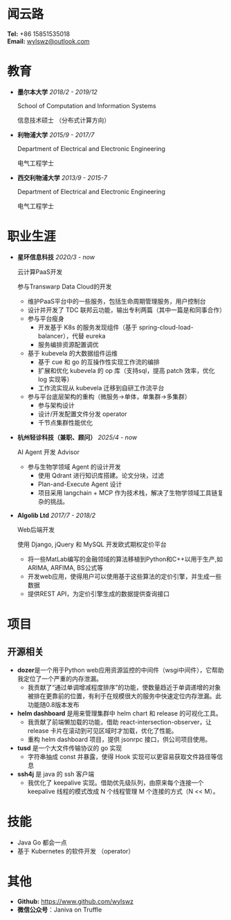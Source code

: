 <!-- font: frutiger -->

# 闻云路
**Tel:** +86 15851535018   
**Email:** wylswz@outlook.com

# 教育
- **墨尔本大学**
    *2018/2 - 2019/12*

    School of Computation and Information Systems

    信息技术硕士 （分布式计算方向）

- **利物浦大学**
    *2015/9 - 2017/7*

    Department of Electrical and Electronic Engineering

    电气工程学士


- **西交利物浦大学**
    *2013/9 - 2015-7*

    Department of Electrical and Electronic Engineering

    电气工程学士

# 职业生涯

- **星环信息科技** *2020/3 - now*

  云计算PaaS开发

  参与Transwarp Data Cloud的开发

  - 维护PaaS平台中的一些服务，包括生命周期管理服务，用户控制台
  - 设计并开发了 TDC 联邦云功能，输出专利两篇（其中一篇是和同事合作）
  - 参与平台瘦身
    - 开发基于 K8s 的服务发现组件（基于 spring-cloud-load-balancer），代替 eureka
    - 服务编排资源配置调优
  - 基于 kubevela 的大数据组件运维
    - 基于 cue 和 go 的互操作性实现工作流的编排
    - 扩展和优化 kubevela 的 op 库（支持sql，提高 patch 效率，优化 log 实现等）
    - 工作流实现从 kubevela 迁移到自研工作流平台
  - 参与平台底层架构的重构（微服务->单体，单集群->多集群）
    - 参与架构设计
    - 设计/开发配置文件分发 operator
    - 千节点集群性能优化

- **杭州轻诊科技（兼职、顾问）** *2025/4 - now*
  
  AI Agent 开发 Advisor

  - 参与生物学领域 Agent 的设计开发
    - 使用 Qdrant 进行知识库搭建。论文分块，过滤
    - Plan-and-Execute Agent 设计
    - 项目采用 langchain + MCP 作为技术栈，解决了生物学领域工具链复杂的挑战。


- **Algolib Ltd** *2017/7 - 2018/2*
  
  Web后端开发

  使用 Django, jQuery 和 MySQL 开发欧式期权定价平台
  - 将一些MatLab编写的金融领域的算法移植到Python和C++以用于生产,如ARIMA, ARFIMA, BS公式等
  - 开发web应用，使得用户可以使用基于这些算法的定价引擎，并生成一些数据
  - 提供REST API，为定价引擎生成的数据提供查询接口


# 项目

## 开源相关
  - **dozer**是一个用于Python web应用资源监控的中间件（wsgi中间件），它帮助我定位了一个严重的内存泄漏。
    - 我贡献了“通过单调增减程度排序”的功能，使数量趋近于单调递增的对象被排在更靠前的位置，有利于在规模很大的服务中快速定位内存泄漏。此功能随0.8版本发布
  - **helm dashboard** 是用来管理集群中 helm chart 和 release 的可视化工具。
    - 我贡献了前端懒加载的功能，借助 react-intersection-observer，让 release 卡片在滚动到可见区域时才加载，优化了性能。
    - 重构 helm dashboard 项目，提供 jsonrpc 接口，供公司项目使用。
  - **tusd** 是一个大文件传输协议的 go 实现
    - 字符串抽成 const 并暴露，使得 Hook 实现可以更容易获取文件路径等信息
  - **ssh4j** 是 java 的 ssh 客户端
    - 我优化了 keepalive 实现。借助优先级队列，由原来每个连接一个 keepalive 线程的模式改成 N 个线程管理 M 个连接的方式（N << M）。

# 技能
- Java Go 都会一点
- 基于 Kubernetes 的软件开发 （operator）


# 其他
- **Github:** https://www.github.com/wylswz
- **微信公众号**：Janiva on Truffle
